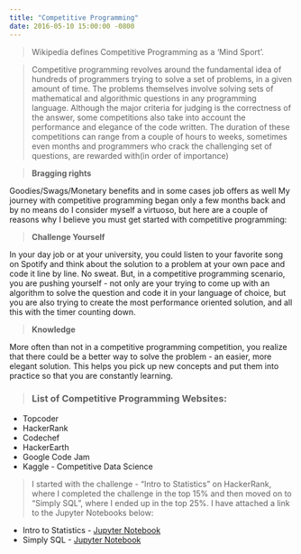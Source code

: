 ```yaml
---
title: "Competitive Programming"
date: 2016-05-10 15:00:00 -0800
---
```


> Wikipedia defines Competitive Programming as a ‘Mind Sport’.

> Competitive programming revolves around the fundamental idea of hundreds of programmers trying to solve a set of problems, in a given amount of time. The problems themselves involve solving sets of mathematical and algorithmic questions in any programming language. Although the major criteria for judging is the correctness of the answer, some competitions also take into account the performance and elegance of the code written. The duration of these competitions can range from a couple of hours to weeks, sometimes even months and programmers who crack the challenging set of questions, are rewarded with(in order of importance)

> **Bragging rights**
> 
Goodies/Swags/Monetary benefits and in some cases job offers as well
My journey with competitive programming began only a few months back and by no means do I consider myself a virtuoso, but here are a couple of reasons why I believe you must get started with competitive programming:

> **Challenge Yourself**
> 
In your day job or at your university, you could listen to your favorite song on Spotify and think about the solution to a problem at your own pace and code it line by line. No sweat. But, in a competitive programming scenario, you are pushing yourself - not only are your trying to come up with an algorithm to solve the question and code it in your language of choice, but you are also trying to create the most performance oriented solution, and all this with the timer counting down.

> **Knowledge**
> 
More often than not in a competitive programming competition, you realize that there could be a better way to solve the problem - an easier, more elegant solution. This helps you pick up new concepts and put them into practice so that you are constantly learning.

> ### List of Competitive Programming Websites:

* Topcoder
* HackerRank
* Codechef
* HackerEarth
* Google Code Jam
* Kaggle - Competitive Data Science

> I started with the challenge - “Intro to Statistics” on HackerRank, where I completed the challenge in the top 15% and then moved on to “Simply SQL”, where I ended up in the top 25%. I have attached a link to the Jupyter Notebooks below:
* Intro to Statistics - [Jupyter Notebook](http://nbviewer.jupyter.org/github/KartikKannapur/Programming_Challenges/tree/master/HackerRank/Intro_to_Statistics/)
* Simply SQL - [Jupyter Notebook](http://nbviewer.jupyter.org/github/KartikKannapur/Programming_Challenges/blob/master/HackerRank/Simply_SQL_The_Sequel/Questions.ipynb)
